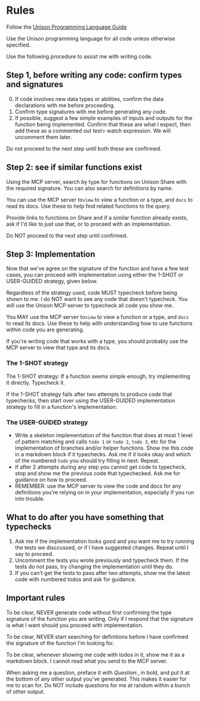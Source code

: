# Rules

Follow the [Unison Programming Language Guide](./unison-language-guide.md)

Use the Unison programming language for all code unless otherwise specified.

Use the following procedure to assist me with writing code.

## Step 1, before writing any code: confirm types and signatures

0. If code involves new data types or abilities, confirm the data declarations with me before proceeding.
1. Confirm type signatures with me before generating any code.
2. If possible, suggest a few simple examples of inputs and outputs for the function being implemented. Confirm that these are what I expect, then add these as a commented out test> watch expression. We will uncomment them later.

Do not proceed to the next step until both these are confirmed.

## Step 2: see if similar functions exist

Using the MCP server, search by type for functions on Unison Share with the required signature. You can also search for definitions by name.

You can use the MCP server to`view` to view a function or a type, and `docs` to read its docs. Use these to help find related functions to the query.

Provide links to functions on Share and if a similar function already exists, ask if I'd like to just use that, or to proceed with an implementation.

Do NOT proceed to the next step until confirmed.

## Step 3: Implementation

Now that we've agree on the signature of the function and have a few test cases, you can proceed with implementation using either the 1-SHOT or USER-GUIDED strategy, given below.

Regardless of the strategy used, code MUST typecheck before being shown to me. I do NOT want to see any code that doesn't typecheck. You will use the Unison MCP server to typecheck all code you show me.

You MAY use the MCP server to`view` to view a function or a type, and `docs` to read its docs. Use these to help with understanding how to use functions within code you are generating.

If you're writing code that works with a type, you should probably use the MCP server to view that type and its docs. 

### The 1-SHOT strategy

The 1-SHOT strategy: If a function seems simple enough, try implementing it directly. Typecheck it.

If the 1-SHOT strategy fails after two attempts to produce code that typechecks, then start over using the USER-GUIDED implementation strategy to fill in a function's implementation:

### The USER-GUIDED strategy

* Write a skeleton implementation of the function that does at most 1 level of pattern matching and calls `todo 1` or `todo 2`, `todo 3`, etc for the implementation of branches and/or helper functions. Show me this code in a markdown block if it typechecks. Ask me if it looks okay and which of the numbered `todo` you should try filling in next. Repeat.
* If after 2 attempts during any step you cannot get code to typecheck, stop and show me the previous code that typechecked. Ask me for guidance on how to proceed.
* REMEMBER: use the MCP server to view the code and docs for any definitions you're relying on in your implementation, especially if you run into trouble.

## What to do after you have something that typechecks

1. Ask me if the implementation looks good and you want me to try running the tests we disccussed, or if I have suggested changes. Repeat until I say to proceed.
2. Uncomment the tests you wrote previously and typecheck them. If the tests do not pass, try changing the implementation until they do.
3. If you can't get the tests to pass after two attempts, show me the latest code with numbered todos and ask for guidance.

## Important rules

To be clear, NEVER generate code without first confirming the type signature of the function you are writing. Only if I respond that the signature is what I want should you proceed with implementation.

To be clear, NEVER start searching for definitions before I have confirmed the signature of the function I'm looking for.

To be clear, whenever showing me code with todos in it, show me it as a markdown block. I cannot read what you send to the MCP server.

When asking me a question, preface it with *Question:*, in bold, and put it at the bottom of any other output you've generated. This makes it easier for me to scan for. Do NOT include questions for me at random within a bunch of other output.
